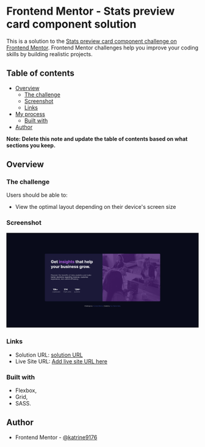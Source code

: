 # Frontend Mentor - Stats preview card component solution

This is a solution to the [Stats preview card component challenge on Frontend Mentor](https://www.frontendmentor.io/challenges/stats-preview-card-component-8JqbgoU62). Frontend Mentor challenges help you improve your coding skills by building realistic projects. 

## Table of contents

- [Overview](#overview)
  - [The challenge](#the-challenge)
  - [Screenshot](#screenshot)
  - [Links](#links)
- [My process](#my-process)
  - [Built with](#built-with)
- [Author](#author)

**Note: Delete this note and update the table of contents based on what sections you keep.**

## Overview

### The challenge

Users should be able to:

- View the optimal layout depending on their device's screen size

### Screenshot

![screenshot of dektop view](./screenshots/Screenshot%202022-10-15%20at%2020-50-17%20Frontend%20Mentor%20Stats%20preview%20card%20component.png)


### Links

- Solution URL: [solution URL](https://github.com/katrine9176/stats-preview-card-Frontendmentor)
- Live Site URL: [Add live site URL here](https://your-live-site-url.com)


### Built with

- Flexbox,
- Grid,
- SASS.

## Author

- Frontend Mentor - [@katrine9176](https://www.frontendmentor.io/profile/katrine9176)


